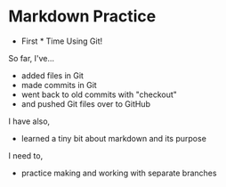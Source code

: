 # Markdown Practice
* First * Time Using Git!

So far, I've...

- added files in Git
- made commits in Git
- went back to old commits with "checkout"
- and pushed Git files over to GitHub

I have also,

+ learned a tiny bit about markdown and its purpose

I need to,

* practice making and working with separate branches 